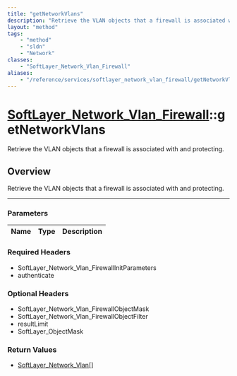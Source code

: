 ```yaml
---
title: "getNetworkVlans"
description: "Retrieve the VLAN objects that a firewall is associated with and protecting."
layout: "method"
tags:
    - "method"
    - "sldn"
    - "Network"
classes:
    - "SoftLayer_Network_Vlan_Firewall"
aliases:
    - "/reference/services/softlayer_network_vlan_firewall/getNetworkVlans"
---
```

# [SoftLayer_Network_Vlan_Firewall](/reference/services/SoftLayer_Network_Vlan_Firewall)::getNetworkVlans


Retrieve the VLAN objects that a firewall is associated with and protecting.


## Overview 
Retrieve the VLAN objects that a firewall is associated with and protecting.

-----

### Parameters 
|Name | Type | Description |
| --- | --- | --- |


### Required Headers
* SoftLayer_Network_Vlan_FirewallInitParameters
* authenticate


### Optional Headers
* SoftLayer_Network_Vlan_FirewallObjectMask
* SoftLayer_Network_Vlan_FirewallObjectFilter
* resultLimit
* SoftLayer_ObjectMask

### Return Values
* <a href='/reference/datatypes/SoftLayer_Network_Vlan'>SoftLayer_Network_Vlan[] </a>




